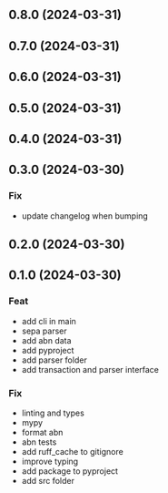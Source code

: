 ## 0.8.0 (2024-03-31)

## 0.7.0 (2024-03-31)

## 0.6.0 (2024-03-31)

## 0.5.0 (2024-03-31)

## 0.4.0 (2024-03-31)

## 0.3.0 (2024-03-30)

### Fix

- update changelog when bumping

## 0.2.0 (2024-03-30)

## 0.1.0 (2024-03-30)

### Feat

- add cli in main
- sepa parser
- add abn data
- add pyproject
- add parser folder
- add transaction and parser interface

### Fix

- linting and types
- mypy
- format abn
- abn tests
- add ruff_cache to gitignore
- improve typing
- add package to pyproject
- add src folder
